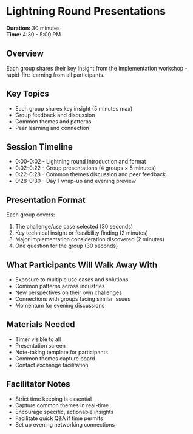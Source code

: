# Lightning Round Presentations

**Duration:** 30 minutes  
**Time:** 4:30 - 5:00 PM

## Overview

Each group shares their key insight from the implementation workshop - rapid-fire learning from all participants.

## Key Topics

- Each group shares key insight (5 minutes max)
- Group feedback and discussion
- Common themes and patterns
- Peer learning and connection

## Session Timeline

- 0:00-0:02 - Lightning round introduction and format
- 0:02-0:22 - Group presentations (4 groups × 5 minutes)
- 0:22-0:28 - Common themes discussion and peer feedback
- 0:28-0:30 - Day 1 wrap-up and evening preview

## Presentation Format

Each group covers:
1. The challenge/use case selected (30 seconds)
2. Key technical insight or feasibility finding (2 minutes)
3. Major implementation consideration discovered (2 minutes)
4. One question for the group (30 seconds)

## What Participants Will Walk Away With

- Exposure to multiple use cases and solutions
- Common patterns across industries
- New perspectives on their own challenges
- Connections with groups facing similar issues
- Momentum for evening discussions

## Materials Needed

- Timer visible to all
- Presentation screen
- Note-taking template for participants
- Common themes capture board
- Contact exchange facilitation

## Facilitator Notes

- Strict time keeping is essential
- Capture common themes in real-time
- Encourage specific, actionable insights
- Facilitate quick Q&A if time permits
- Set up evening networking connections